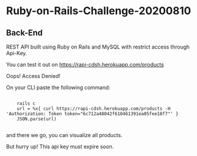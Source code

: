 # Ruby-on-Rails-Challenge-20200810
## Back-End

REST API built using Ruby on Rails and MySQL with restrict access through Api-Key.

You can test it out on https://rapi-cdsh.herokuapp.com/products

Oops! Access Denied! 

On your CLI paste the following command:

  <pre><code>
    rails c
    url = %x{ curl https://rapi-cdsh.herokuapp.com/products -H 'Authorization: Token token="6c712a48042f610461391ea05fee18f7"' }
    JSON.parse(url) 
  </code></pre>

  and there we go, you can visualize all products.
  
  But hurry up! This api key must expire soon.


